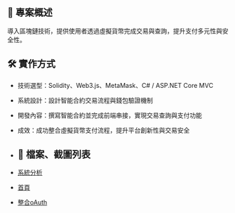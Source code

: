 ## 📖 專案概述
導入區塊鏈技術，提供使用者透過虛擬貨幣完成交易與查詢，提升支付多元性與安全性。

## 🛠 實作方式
- 技術選型：Solidity、Web3.js、MetaMask、C# / ASP.NET Core MVC
- 系統設計：設計智能合約交易流程與錢包驗證機制
- 開發內容：撰寫智能合約並完成前端串接，實現交易查詢與支付功能
- 成效：成功整合虛擬貨幣支付流程，提升平台創新性與交易安全

- ## 📂 檔案、截圖列表
- [系統分析](DCin.pdf)  
- [首頁](home.png)  
- [整合oAuth](login.png)  
